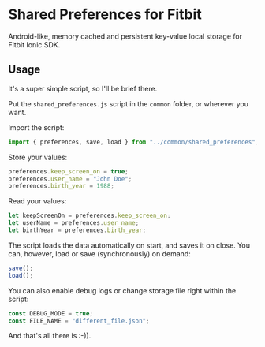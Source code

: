 # Shared Preferences for Fitbit
Android-like, memory cached and persistent key-value local storage for Fitbit Ionic SDK.

## Usage
It's a super simple script, so I'll be brief there.

Put the `shared_preferences.js` script in the `common` folder, or wherever you want.

Import the script:
```javascript
import { preferences, save, load } from "../common/shared_preferences";
```

Store your values:
```javascript
preferences.keep_screen_on = true;
preferences.user_name = "John Doe";
preferences.birth_year = 1988;
```

Read your values:
```javascript
let keepScreenOn = preferences.keep_screen_on;
let userName = preferences.user_name;
let birthYear = preferences.birth_year;
```

The script loads the data automatically on start, and saves it on close. You can, however, load or save (synchronously) on demand:
```javascript
save();
load();
```

You can also enable debug logs or change storage file right within the script:
```javascript
const DEBUG_MODE = true;
const FILE_NAME = "different_file.json";
```

And that's all there is :-)).
